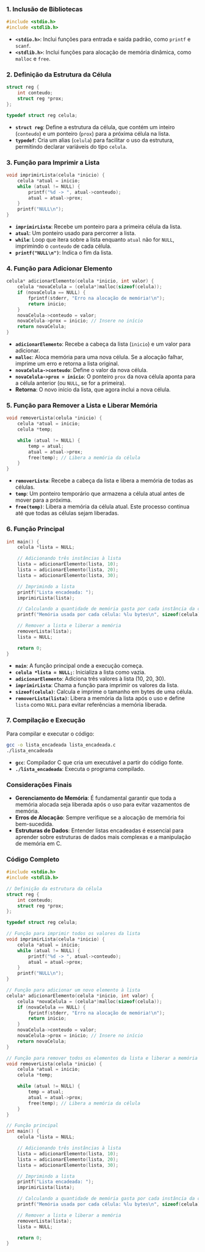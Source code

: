 ### 1. Inclusão de Bibliotecas
```c
#include <stdio.h>
#include <stdlib.h>
```
- **`<stdio.h>`**: Inclui funções para entrada e saída padrão, como `printf` e `scanf`.
- **`<stdlib.h>`**: Inclui funções para alocação de memória dinâmica, como `malloc` e `free`.

### 2. Definição da Estrutura da Célula
```c
struct reg {
    int conteudo;
    struct reg *prox;
};

typedef struct reg celula;
```
- **`struct reg`**: Define a estrutura da célula, que contém um inteiro (`conteudo`) e um ponteiro (`prox`) para a próxima célula na lista.
- **`typedef`**: Cria um alias (`celula`) para facilitar o uso da estrutura, permitindo declarar variáveis do tipo `celula`.

### 3. Função para Imprimir a Lista
```c
void imprimirLista(celula *inicio) {
    celula *atual = inicio;
    while (atual != NULL) {
        printf("%d -> ", atual->conteudo);
        atual = atual->prox;
    }
    printf("NULL\n");
}
```
- **`imprimirLista`**: Recebe um ponteiro para a primeira célula da lista.
- **`atual`**: Um ponteiro usado para percorrer a lista.
- **`while`**: Loop que itera sobre a lista enquanto `atual` não for `NULL`, imprimindo o `conteudo` de cada célula.
- **`printf("NULL\n")`**: Indica o fim da lista.

### 4. Função para Adicionar Elemento
```c
celula* adicionarElemento(celula *inicio, int valor) {
    celula *novaCelula = (celula*)malloc(sizeof(celula));
    if (novaCelula == NULL) {
        fprintf(stderr, "Erro na alocação de memória!\n");
        return inicio;
    }
    novaCelula->conteudo = valor;
    novaCelula->prox = inicio; // Insere no início
    return novaCelula;
}
```
- **`adicionarElemento`**: Recebe a cabeça da lista (`inicio`) e um valor para adicionar.
- **`malloc`**: Aloca memória para uma nova célula. Se a alocação falhar, imprime um erro e retorna a lista original.
- **`novaCelula->conteudo`**: Define o valor da nova célula.
- **`novaCelula->prox = inicio`**: O ponteiro `prox` da nova célula aponta para a célula anterior (ou `NULL`, se for a primeira).
- **Retorna**: O novo início da lista, que agora inclui a nova célula.

### 5. Função para Remover a Lista e Liberar Memória
```c
void removerLista(celula *inicio) {
    celula *atual = inicio;
    celula *temp;

    while (atual != NULL) {
        temp = atual;
        atual = atual->prox;
        free(temp); // Libera a memória da célula
    }
}
```
- **`removerLista`**: Recebe a cabeça da lista e libera a memória de todas as células.
- **`temp`**: Um ponteiro temporário que armazena a célula atual antes de mover para a próxima.
- **`free(temp)`**: Libera a memória da célula atual. Este processo continua até que todas as células sejam liberadas.

### 6. Função Principal
```c
int main() {
    celula *lista = NULL;

    // Adicionando três instâncias à lista
    lista = adicionarElemento(lista, 10);
    lista = adicionarElemento(lista, 20);
    lista = adicionarElemento(lista, 30);

    // Imprimindo a lista
    printf("Lista encadeada: ");
    imprimirLista(lista);

    // Calculando a quantidade de memória gasta por cada instância da célula
    printf("Memória usada por cada célula: %lu bytes\n", sizeof(celula));

    // Remover a lista e liberar a memória
    removerLista(lista);
    lista = NULL;

    return 0;
}
```
- **`main`**: A função principal onde a execução começa.
- **`celula *lista = NULL;`**: Inicializa a lista como vazia.
- **`adicionarElemento`**: Adiciona três valores à lista (10, 20, 30).
- **`imprimirLista`**: Chama a função para imprimir os valores da lista.
- **`sizeof(celula)`**: Calcula e imprime o tamanho em bytes de uma célula.
- **`removerLista(lista)`**: Libera a memória da lista após o uso e define `lista` como `NULL` para evitar referências a memória liberada.

### 7. Compilação e Execução
Para compilar e executar o código:
```bash
gcc -o lista_encadeada lista_encadeada.c
./lista_encadeada
```
- **`gcc`**: Compilador C que cria um executável a partir do código fonte.
- **`./lista_encadeada`**: Executa o programa compilado.

### Considerações Finais
- **Gerenciamento de Memória**: É fundamental garantir que toda a memória alocada seja liberada após o uso para evitar vazamentos de memória.
- **Erros de Alocação**: Sempre verifique se a alocação de memória foi bem-sucedida.
- **Estruturas de Dados**: Entender listas encadeadas é essencial para aprender sobre estruturas de dados mais complexas e a manipulação de memória em C.

### Código Completo

```c
#include <stdio.h>
#include <stdlib.h>

// Definição da estrutura da célula
struct reg {
    int conteudo;
    struct reg *prox;
};

typedef struct reg celula;

// Função para imprimir todos os valores da lista
void imprimirLista(celula *inicio) {
    celula *atual = inicio;
    while (atual != NULL) {
        printf("%d -> ", atual->conteudo);
        atual = atual->prox;
    }
    printf("NULL\n");
}

// Função para adicionar um novo elemento à lista
celula* adicionarElemento(celula *inicio, int valor) {
    celula *novaCelula = (celula*)malloc(sizeof(celula));
    if (novaCelula == NULL) {
        fprintf(stderr, "Erro na alocação de memória!\n");
        return inicio;
    }
    novaCelula->conteudo = valor;
    novaCelula->prox = inicio; // Insere no início
    return novaCelula;
}

// Função para remover todos os elementos da lista e liberar a memória
void removerLista(celula *inicio) {
    celula *atual = inicio;
    celula *temp;

    while (atual != NULL) {
        temp = atual;
        atual = atual->prox;
        free(temp); // Libera a memória da célula
    }
}

// Função principal
int main() {
    celula *lista = NULL;

    // Adicionando três instâncias à lista
    lista = adicionarElemento(lista, 10);
    lista = adicionarElemento(lista, 20);
    lista = adicionarElemento(lista, 30);

    // Imprimindo a lista
    printf("Lista encadeada: ");
    imprimirLista(lista);

    // Calculando a quantidade de memória gasta por cada instância da célula
    printf("Memória usada por cada célula: %lu bytes\n", sizeof(celula));

    // Remover a lista e liberar a memória
    removerLista(lista);
    lista = NULL;

    return 0;
}
```
